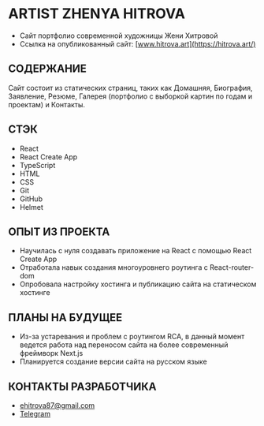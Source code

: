 # ARTIST ZHENYA HITROVA

- Сайт портфолио современной художницы Жени Хитровой
- Ссылка на опубликованный сайт: [www.hitrova.art](https://hitrova.art/)

## СОДЕРЖАНИЕ

Сайт состоит из статических страниц, таких как Домашняя, Биография, Заявление, Резюме, Галерея (портфолио с выборкой картин по годам и проектам) и Контакты.

## СТЭК 

- React
- React Create App
- TypeScript
- HTML
- CSS
- Git
- GitHub
- Helmet

## ОПЫТ ИЗ ПРОЕКТА
- Научилась с нуля создавать приложение на React с помощью React Create App 
- Отработала навык создания многоуровнего роутинга с React-router-dom
- Опробовала настройку хостинга и публикацию сайта на статическом хостинге

## ПЛАНЫ НА БУДУЩЕЕ
- Из-за устаревания и проблем с роутингом RCA, в данный момент ведется работа над переносом сайта на более современный фреймворк Next.js
- Планируется создание версии сайта на русском языке

## КОНТАКТЫ РАЗРАБОТЧИКА

- ehitrova87@gmail.com
- [Telegram](https://t.me/jarotea)
